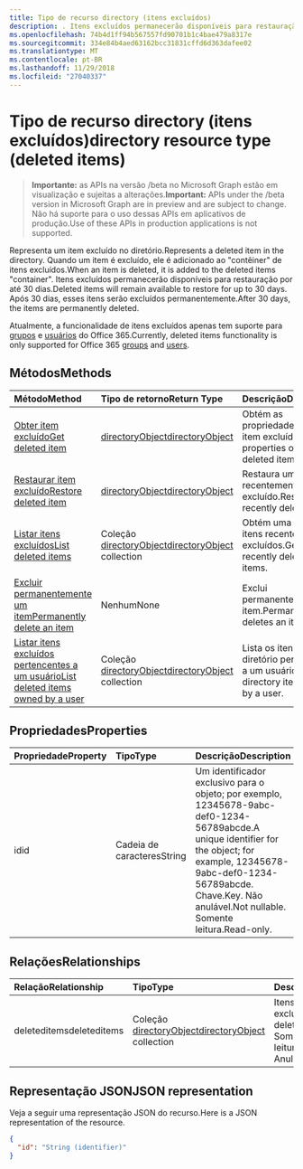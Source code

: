 ```yaml
---
title: Tipo de recurso directory (itens excluídos)
description: . Itens excluídos permanecerão disponíveis para restauração por até 30 dias. Após 30 dias, esses itens serão excluídos permanentemente.
ms.openlocfilehash: 74b4d1ff94b567557fd90701b1c4bae479a8317e
ms.sourcegitcommit: 334e84b4aed63162bcc31831cffd6d363dafee02
ms.translationtype: MT
ms.contentlocale: pt-BR
ms.lasthandoff: 11/29/2018
ms.locfileid: "27040337"
---
```

# <a name="directory-resource-type-deleted-items"></a><span data-ttu-id="4bf0e-105">Tipo de recurso directory (itens excluídos)</span><span class="sxs-lookup"><span data-stu-id="4bf0e-105">directory resource type (deleted items)</span></span>

> <span data-ttu-id="4bf0e-106">**Importante:** as APIs na versão /beta no Microsoft Graph estão em visualização e sujeitas a alterações.</span><span class="sxs-lookup"><span data-stu-id="4bf0e-106">**Important:** APIs under the /beta version in Microsoft Graph are in preview and are subject to change.</span></span> <span data-ttu-id="4bf0e-107">Não há suporte para o uso dessas APIs em aplicativos de produção.</span><span class="sxs-lookup"><span data-stu-id="4bf0e-107">Use of these APIs in production applications is not supported.</span></span>

<span data-ttu-id="4bf0e-108">Representa um item excluído no diretório.</span><span class="sxs-lookup"><span data-stu-id="4bf0e-108">Represents a deleted item in the directory.</span></span> <span data-ttu-id="4bf0e-109">Quando um item é excluído, ele é adicionado ao "contêiner" de itens excluídos.</span><span class="sxs-lookup"><span data-stu-id="4bf0e-109">When an item is deleted, it is added to the deleted items "container".</span></span> <span data-ttu-id="4bf0e-110">Itens excluídos permanecerão disponíveis para restauração por até 30 dias.</span><span class="sxs-lookup"><span data-stu-id="4bf0e-110">Deleted items will remain available to restore for up to 30 days.</span></span> <span data-ttu-id="4bf0e-111">Após 30 dias, esses itens serão excluídos permanentemente.</span><span class="sxs-lookup"><span data-stu-id="4bf0e-111">After 30 days, the items are permanently deleted.</span></span>

<span data-ttu-id="4bf0e-112">Atualmente, a funcionalidade de itens excluídos apenas tem suporte para [grupos](group.md) e [usuários](users.md) do Office 365.</span><span class="sxs-lookup"><span data-stu-id="4bf0e-112">Currently, deleted items functionality is only supported for Office 365 [groups](group.md) and [users](users.md).</span></span>

## <a name="methods"></a><span data-ttu-id="4bf0e-113">Métodos</span><span class="sxs-lookup"><span data-stu-id="4bf0e-113">Methods</span></span>

| <span data-ttu-id="4bf0e-114">Método</span><span class="sxs-lookup"><span data-stu-id="4bf0e-114">Method</span></span>         | <span data-ttu-id="4bf0e-115">Tipo de retorno</span><span class="sxs-lookup"><span data-stu-id="4bf0e-115">Return Type</span></span> | <span data-ttu-id="4bf0e-116">Descrição</span><span class="sxs-lookup"><span data-stu-id="4bf0e-116">Description</span></span> |
|:---------------|:------------|:------------|
|[<span data-ttu-id="4bf0e-117">Obter item excluído</span><span class="sxs-lookup"><span data-stu-id="4bf0e-117">Get deleted item</span></span>](../api/directory-deleteditems-get.md) | [<span data-ttu-id="4bf0e-118">directoryObject</span><span class="sxs-lookup"><span data-stu-id="4bf0e-118">directoryObject</span></span>](directoryobject.md) | <span data-ttu-id="4bf0e-119">Obtém as propriedades de um item excluído.</span><span class="sxs-lookup"><span data-stu-id="4bf0e-119">Gets the properties of a deleted item.</span></span> |
|[<span data-ttu-id="4bf0e-120">Restaurar item excluído</span><span class="sxs-lookup"><span data-stu-id="4bf0e-120">Restore deleted item</span></span>](../api/directory-deleteditems-restore.md) |[<span data-ttu-id="4bf0e-121">directoryObject</span><span class="sxs-lookup"><span data-stu-id="4bf0e-121">directoryObject</span></span>](directoryobject.md)| <span data-ttu-id="4bf0e-122">Restaura um item recentemente excluído.</span><span class="sxs-lookup"><span data-stu-id="4bf0e-122">Restores a recently deleted item.</span></span> |
|[<span data-ttu-id="4bf0e-123">Listar itens excluídos</span><span class="sxs-lookup"><span data-stu-id="4bf0e-123">List deleted items</span></span>](../api/directory-deleteditems-list.md) |<span data-ttu-id="4bf0e-124">Coleção [directoryObject](directoryobject.md)</span><span class="sxs-lookup"><span data-stu-id="4bf0e-124">[directoryObject](directoryobject.md) collection</span></span>| <span data-ttu-id="4bf0e-125">Obtém uma lista de itens recentemente excluídos.</span><span class="sxs-lookup"><span data-stu-id="4bf0e-125">Gets a list of recently deleted items.</span></span> |
|[<span data-ttu-id="4bf0e-126">Excluir permanentemente um item</span><span class="sxs-lookup"><span data-stu-id="4bf0e-126">Permanently delete an item</span></span>](../api/directory-deleteditems-delete.md) | <span data-ttu-id="4bf0e-127">Nenhum</span><span class="sxs-lookup"><span data-stu-id="4bf0e-127">None</span></span> | <span data-ttu-id="4bf0e-128">Exclui permanentemente um item.</span><span class="sxs-lookup"><span data-stu-id="4bf0e-128">Permanently deletes an item.</span></span> |
|[<span data-ttu-id="4bf0e-129">Listar itens excluídos pertencentes a um usuário</span><span class="sxs-lookup"><span data-stu-id="4bf0e-129">List deleted items owned by a user</span></span>](../api/directory-deleteditems-user-owned.md) | <span data-ttu-id="4bf0e-130">Coleção [directoryObject](directoryobject.md)</span><span class="sxs-lookup"><span data-stu-id="4bf0e-130">[directoryObject](directoryobject.md) collection</span></span> | <span data-ttu-id="4bf0e-131">Lista os itens de diretório pertencentes a um usuário.</span><span class="sxs-lookup"><span data-stu-id="4bf0e-131">Lists directory items owned by a user.</span></span> |

## <a name="properties"></a><span data-ttu-id="4bf0e-132">Propriedades</span><span class="sxs-lookup"><span data-stu-id="4bf0e-132">Properties</span></span>
| <span data-ttu-id="4bf0e-133">Propriedade</span><span class="sxs-lookup"><span data-stu-id="4bf0e-133">Property</span></span>   | <span data-ttu-id="4bf0e-134">Tipo</span><span class="sxs-lookup"><span data-stu-id="4bf0e-134">Type</span></span> |<span data-ttu-id="4bf0e-135">Descrição</span><span class="sxs-lookup"><span data-stu-id="4bf0e-135">Description</span></span>|
|:---------------|:--------|:----------|
|<span data-ttu-id="4bf0e-136">id</span><span class="sxs-lookup"><span data-stu-id="4bf0e-136">id</span></span>|<span data-ttu-id="4bf0e-137">Cadeia de caracteres</span><span class="sxs-lookup"><span data-stu-id="4bf0e-137">String</span></span>| <span data-ttu-id="4bf0e-138">Um identificador exclusivo para o objeto; por exemplo, 12345678-9abc-def0-1234-56789abcde.</span><span class="sxs-lookup"><span data-stu-id="4bf0e-138">A unique identifier for the object; for example, 12345678-9abc-def0-1234-56789abcde.</span></span> <span data-ttu-id="4bf0e-139">Chave.</span><span class="sxs-lookup"><span data-stu-id="4bf0e-139">Key.</span></span> <span data-ttu-id="4bf0e-140">Não anulável.</span><span class="sxs-lookup"><span data-stu-id="4bf0e-140">Not nullable.</span></span> <span data-ttu-id="4bf0e-141">Somente leitura.</span><span class="sxs-lookup"><span data-stu-id="4bf0e-141">Read-only.</span></span>|

## <a name="relationships"></a><span data-ttu-id="4bf0e-142">Relações</span><span class="sxs-lookup"><span data-stu-id="4bf0e-142">Relationships</span></span>
| <span data-ttu-id="4bf0e-143">Relação</span><span class="sxs-lookup"><span data-stu-id="4bf0e-143">Relationship</span></span> | <span data-ttu-id="4bf0e-144">Tipo</span><span class="sxs-lookup"><span data-stu-id="4bf0e-144">Type</span></span>   |<span data-ttu-id="4bf0e-145">Descrição</span><span class="sxs-lookup"><span data-stu-id="4bf0e-145">Description</span></span>|
|:---------------|:--------|:----------|
|<span data-ttu-id="4bf0e-146">deleteditems</span><span class="sxs-lookup"><span data-stu-id="4bf0e-146">deleteditems</span></span>|<span data-ttu-id="4bf0e-147">Coleção [directoryObject](directoryobject.md)</span><span class="sxs-lookup"><span data-stu-id="4bf0e-147">[directoryObject](directoryobject.md) collection</span></span>| <span data-ttu-id="4bf0e-148">Itens recentemente excluídos.</span><span class="sxs-lookup"><span data-stu-id="4bf0e-148">Recently deleted items.</span></span> <span data-ttu-id="4bf0e-149">Somente leitura.</span><span class="sxs-lookup"><span data-stu-id="4bf0e-149">Read-only.</span></span> <span data-ttu-id="4bf0e-150">Anulável.</span><span class="sxs-lookup"><span data-stu-id="4bf0e-150">Nullable.</span></span>|

## <a name="json-representation"></a><span data-ttu-id="4bf0e-151">Representação JSON</span><span class="sxs-lookup"><span data-stu-id="4bf0e-151">JSON representation</span></span>
<span data-ttu-id="4bf0e-152">Veja a seguir uma representação JSON do recurso.</span><span class="sxs-lookup"><span data-stu-id="4bf0e-152">Here is a JSON representation of the resource.</span></span>

<!-- {
  "blockType": "resource",
  "optionalProperties": [

  ],
  "@odata.type": "microsoft.graph.directory"
}-->

```json
{
  "id": "String (identifier)"
}
```

<!-- uuid: 8fcb5dbc-d5aa-4681-8e31-b001d5168d79
2015-10-25 14:57:30 UTC -->
<!-- {
  "type": "#page.annotation",
  "description": "directory resource",
  "keywords": "",
  "section": "documentation",
  "tocPath": ""
}-->